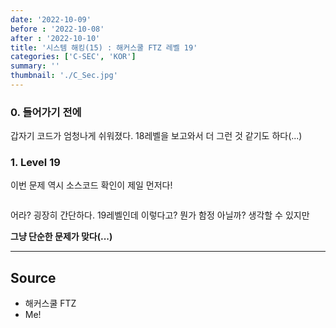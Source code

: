 ```yaml
---
date: '2022-10-09'
before : '2022-10-08'
after : '2022-10-10'
title: '시스템 해킹(15) : 해커스쿨 FTZ 레벨 19'
categories: ['C-SEC', 'KOR']
summary: ''
thumbnail: './C_Sec.jpg'
---
```


### 0. 들어가기 전에
갑자기 코드가 엄청나게 쉬워졌다. 18레벨을 보고와서 더 그런 것 같기도 하다(...)

### 1. Level 19
이번 문제 역시 소스코드 확인이 제일 먼저다! 
```

```
어라? 굉장히 간단하다. 19레벨인데 이렇다고? 뭔가 함정 아닐까? 생각할 수 있지만


**그냥 단순한 문제가 맞다(...)**




---
## Source

- 해커스쿨 FTZ
- Me!

